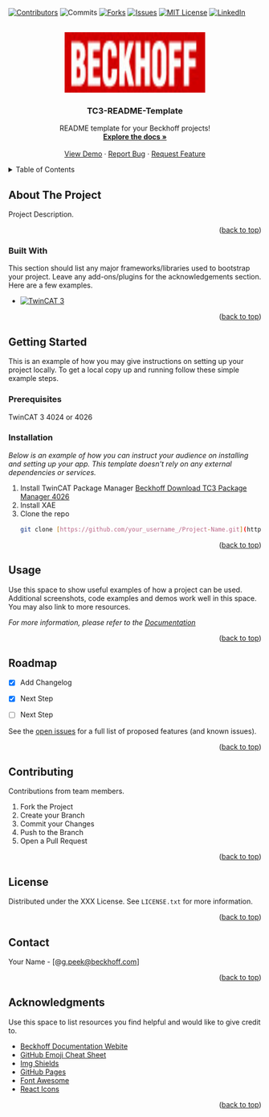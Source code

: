 <a name="readme-top"></a>
<!-- PROJECT SHIELDS -->
<!--
*** I'm using markdown "reference style" links for readability.
*** Reference links are enclosed in brackets [ ] instead of parentheses ( ).
*** See the bottom of this document for the declaration of the reference variables
*** for contributors-url, forks-url, etc. This is an optional, concise syntax you may use.
*** https://www.markdownguide.org/basic-syntax/#reference-style-links
-->
[![Contributors][contributors-shield]][contributors-url]
![Commits][Commits-shield]
[![Forks][forks-shield]][forks-url]
[![Issues][issues-shield]][issues-url]
[![MIT License][license-shield]][license-url]
[![LinkedIn][linkedin-shield]][linkedin-url]



<!-- PROJECT LOGO -->
<br />
<div align="center">
  <a href="(https://github.com/graemepeekbeckhoff/Cardinal_Robot)">
    <img src="Logo.jpg" alt="Logo" width="280" height="120">
  </a>

  <h3 align="center">TC3-README-Template</h3>

  <p align="center">
    README template for your Beckhoff projects!
    <br />
    <a href="https://github.com/graemepeekbeckhoff/Cardinal_Robot"><strong>Explore the docs »</strong></a>
    <br />
    <br />
    <a href="[https://github.com/othneildrew/Best-README-Template](https://github.com/graemepeekbeckhoff/Cardinal_Robot)">View Demo</a>
    ·
    <a href="https://github.com/othneildrew/Best-README-Template/issues/new?labels=bug&template=bug-report---.md">Report Bug</a>
    ·
    <a href="https://github.com/othneildrew/Best-README-Template/issues/new?labels=enhancement&template=feature-request---.md">Request Feature</a>
  </p>
</div>



<!-- TABLE OF CONTENTS -->
<details>
  <summary>Table of Contents</summary>
  <ol>
    <li>
      <a href="#about-the-project">About The Project</a>
      <ul>
        <li><a href="#built-with">Built With</a></li>
      </ul>
    </li>
    <li>
      <a href="#getting-started">Getting Started</a>
      <ul>
        <li><a href="#prerequisites">Prerequisites</a></li>
        <li><a href="#installation">Installation</a></li>
      </ul>
    </li>
    <li><a href="#usage">Usage</a></li>
    <li><a href="#roadmap">Roadmap</a></li>
    <li><a href="#contributing">Contributing</a></li>
    <li><a href="#license">License</a></li>
    <li><a href="#contact">Contact</a></li>
    <li><a href="#acknowledgments">Acknowledgments</a></li>
  </ol>
</details>



<!-- ABOUT THE PROJECT -->
## About The Project



Project Description.

<p align="right">(<a href="#readme-top">back to top</a>)</p>



### Built With

This section should list any major frameworks/libraries used to bootstrap your project. Leave any add-ons/plugins for the acknowledgements section. Here are a few examples.

* [![TwinCAT 3][TwinCAT]][TWINCAT-url]

<p align="right">(<a href="#readme-top">back to top</a>)</p>



<!-- GETTING STARTED -->
## Getting Started

This is an example of how you may give instructions on setting up your project locally.
To get a local copy up and running follow these simple example steps.

### Prerequisites


TwinCAT 3 4024 or 4026

### Installation

_Below is an example of how you can instruct your audience on installing and setting up your app. This template doesn't rely on any external dependencies or services._

1. Install TwinCAT Package Manager [Beckhoff Download TC3 Package Manager 4026](https://www.beckhoff.com/en-us/support/download-finder/search-result/?download_group=725136885&download_item=725320261)
2. Install XAE
3. Clone the repo
   ```sh
   git clone [https://github.com/your_username_/Project-Name.git](https://github.com/graemepeekbeckhoff/Cardinal_Robot.git)
   ```
<p align="right">(<a href="#readme-top">back to top</a>)</p>



<!-- USAGE EXAMPLES -->
## Usage

Use this space to show useful examples of how a project can be used. Additional screenshots, code examples and demos work well in this space. You may also link to more resources.

_For more information, please refer to the [Documentation](https://beckhoff.infosys.com)_

<p align="right">(<a href="#readme-top">back to top</a>)</p>



<!-- ROADMAP -->
## Roadmap

- [x] Add Changelog
- [x] Next Step
- [ ] Next Step
 

See the [open issues](https://github.com/graemepeekbeckhoff/ReadMe/issues) for a full list of proposed features (and known issues).

<p align="right">(<a href="#readme-top">back to top</a>)</p>



<!-- CONTRIBUTING -->
## Contributing

Contributions from team members.

1. Fork the Project
2. Create your Branch 
3. Commit your Changes
4. Push to the Branch 
5. Open a Pull Request

<p align="right">(<a href="#readme-top">back to top</a>)</p>



<!-- LICENSE -->
## License

Distributed under the XXX License. See `LICENSE.txt` for more information.

<p align="right">(<a href="#readme-top">back to top</a>)</p>



<!-- CONTACT -->
## Contact

Your Name - [@g.peek@beckhoff.com]

<p align="right">(<a href="#readme-top">back to top</a>)</p>



<!-- ACKNOWLEDGMENTS -->
## Acknowledgments

Use this space to list resources you find helpful and would like to give credit to. 

* [Beckhoff Documentation Webite](https://beckhoff.infosys.com)
* [GitHub Emoji Cheat Sheet](https://www.webpagefx.com/tools/emoji-cheat-sheet)
* [Img Shields](https://shields.io)
* [GitHub Pages](https://pages.github.com)
* [Font Awesome](https://fontawesome.com)
* [React Icons](https://react-icons.github.io/react-icons/search)

<p align="right">(<a href="#readme-top">back to top</a>)</p>



<!-- MARKDOWN LINKS & IMAGES -->
<!-- https://www.markdownguide.org/basic-syntax/#reference-style-links -->
[contributors-shield]: https://img.shields.io/github/contributors/graemepeekbeckhoff/ReadMe?style=for-the-badge
[contributors-url]: https://github.com/graemepeekbeckhoff/ReadMe/graphs/contributors
[forks-shield]: https://img.shields.io/github/forks/graemepeekbeckhoff/Readme.svg?style=for-the-badge
[forks-url]: https://github.com/othneildrew/Best-README-Template/network/members
[commits-shield]: https://img.shields.io/github/commit-activity/t/graemepeekbeckhoff/Readme?style=for-the-badge
[issues-shield]: https://img.shields.io/badge/Issue-blue?style=for-the-badge
[issues-url]: https://github.com/graemepeekbeckhoff/ReadMe/issues
[license-shield]:  https://img.shields.io/badge/License-yellow?style=for-the-badge
[license-url]: https://github.com/graemepeekbeckhoff/ReadMe/blob/master/LICENSE.txt
[linkedin-shield]: https://img.shields.io/badge/-LinkedIn-blue.svg?style=for-the-badge&logo=linkedin&colorB=555
[linkedin-url]: https://www.linkedin.com/company/beckhoff-automation-usa/
[product-screenshot]: images/screenshot.png
[TwinCAT]: https://img.shields.io/badge/TwinCAT-Green
[TwinCAT-url]: https://beckhoff.com/
[JQuery.com]: https://img.shields.io/badge/jQuery-0769AD?style=for-the-badge&logo=jquery&logoColor=white
[JQuery-url]: https://jquery.com 
